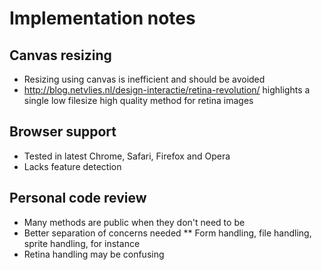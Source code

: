 # Implementation notes

## Canvas resizing
* Resizing using canvas is inefficient and should be avoided
* http://blog.netvlies.nl/design-interactie/retina-revolution/ highlights a single low filesize high quality method for retina images

## Browser support
* Tested in latest Chrome, Safari, Firefox and Opera
* Lacks feature detection

## Personal code review
* Many methods are public when they don't need to be
* Better separation of concerns needed
** Form handling, file handling, sprite handling, for instance
* Retina handling may be confusing